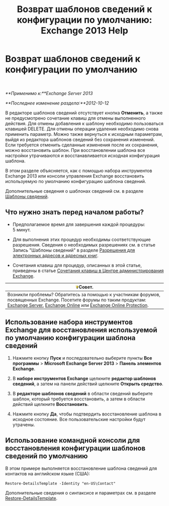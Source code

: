 ﻿---
title: 'Возврат шаблонов сведений к конфигурации по умолчанию: Exchange 2013 Help'
TOCTitle: Возврат шаблонов сведений к конфигурации по умолчанию
ms:assetid: 84c5f49b-614d-4f0e-8701-0979a2eb90bf
ms:mtpsurl: https://technet.microsoft.com/ru-ru/library/Bb232102(v=EXCHG.150)
ms:contentKeyID: 50488537
ms.date: 04/30/2018
mtps_version: v=EXCHG.150
ms.translationtype: HT
---

# Возврат шаблонов сведений к конфигурации по умолчанию

 

_**Применимо к:**Exchange Server 2013_

_**Последнее изменение раздела:**2012-10-12_

В редакторе шаблонов сведений отсутствует кнопка **Отменить**, а также не предусмотрено сочетание клавиш для отмены выполненного действия. Для отмены добавления к шаблону необходимо пользоваться клавишей DELETE. Для отмены операции удаления необходимо снова применить параметр. Можно также вернуться к исходным параметрам, выйдя из редактора шаблонов сведений без сохранения изменений. Если требуется отменить сделанные изменения после их сохранения, можно восстановить шаблон. При восстановлении шаблона все настройки утрачиваются и восстанавливается исходная конфигурация шаблона.

В этом разделе объясняется, как с помощью набора инструментов Exchange 2013 или консоли управления Exchange восстановить используемую по умолчанию конфигурацию шаблона сведений.

Дополнительные сведения о шаблонах сведений см. в разделе [Шаблоны сведений](details-templates-exchange-2013-help.md).

## Что нужно знать перед началом работы?

  - Предполагаемое время для завершения каждой процедуры: 5 минут.

  - Для выполнения этих процедур необходимы соответствующие разрешения. Сведения о необходимых разрешениях см. в статье Запись "Шаблоны сведений" в разделе [Разрешения для электронных адресов и адресных книг](email-address-and-address-book-permissions-exchange-2013-help.md).

  - Сочетания клавиш для процедур, описанных в этой статье, приведены в статье [Сочетания клавиш в Центре администрирования Exchange](keyboard-shortcuts-in-the-exchange-admin-center-exchange-online-protection-help.md).

<table>
<thead>
<tr class="header">
<th><img src="images/Bb124558.tip(EXCHG.150).gif" title="Совет" alt="Совет" />Совет.</th>
</tr>
</thead>
<tbody>
<tr class="odd">
<td>Возникли проблемы? Обратитесь за помощью к участникам форумов, посвященных Exchange. Посетите форумы по таким продуктам: <a href="https://go.microsoft.com/fwlink/p/?linkid=60612">Exchange Server</a>, <a href="https://go.microsoft.com/fwlink/p/?linkid=267542">Exchange Online</a> или <a href="https://go.microsoft.com/fwlink/p/?linkid=285351">Exchange Online Protection</a>.</td>
</tr>
</tbody>
</table>


## Использование набора инструментов Exchange для восстановления используемой по умолчанию конфигурации шаблона сведений

1.  Нажмите кнопку **Пуск** и последовательно выберите пункты **Все программы** \> **Microsoft Exchange Server 2013** \> **Панель элементов Exchange**.

2.  В **наборе инструментов Exchange** щелкните **редактор шаблонов сведений**, а затем на панели действий щелкните **Открыть средство**.

3.  В **редакторе шаблонов сведений** в области сведений выберите шаблон, который требуется восстановить, а затем в области действий щелкните **Восстановить**.

4.  Нажмите кнопку **Да**, чтобы подтвердить восстановление шаблона в исходное состояние. Все пользовательские настройки будут утрачены.

## Использование командной консоли для восстановления конфигурации шаблонов сведений по умолчанию

В этом примере выполняется восстановление шаблона сведений для контактов на английском языке (США):

    Restore-DetailsTemplate -Identity "en-US\Contact"

Дополнительные сведения о синтаксисе и параметрах см. в разделе [Restore-DetailsTemplate](https://technet.microsoft.com/ru-ru/library/bb125188\(v=exchg.150\)).


